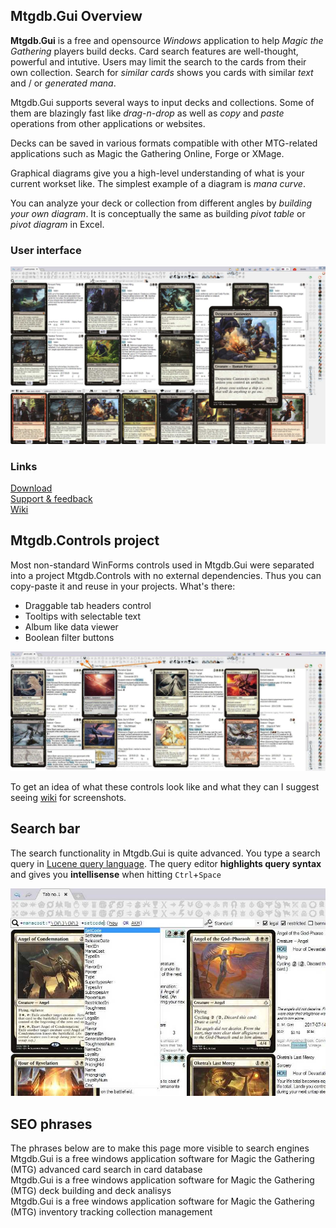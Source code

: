 ## Mtgdb.Gui Overview

**Mtgdb.Gui** is a free and opensource *Windows* application to help *Magic the Gathering* players build
decks. Card search features are well-thought, powerful and intutive. Users may limit the search to the cards
from their own collection. Search for *similar cards* shows you cards with similar *text* and / or *generated mana*.

Mtgdb.Gui supports several ways to input decks and collections. Some of them are blazingly fast like *drag-n-drop* as well as *copy* and *paste* operations from other applications or websites.

Decks can be saved in various formats compatible with other MTG-related applications such as
Magic the Gathering Online, Forge or XMage.

Graphical diagrams give you a high-level understanding of what is your current workset like.
The simplest example of a diagram is *mana curve*.

You can analyze your deck or collection from different angles by *building your own diagram*. 
It is conceptually the same as building *pivot table* or *pivot diagram* in Excel.

### User interface

[![Mtgdb.Gui user interface](https://github.com/NikolayXHD/Mtgdb/raw/master/out/help/l/Ixalan_small.jpg)](https://github.com/NikolayXHD/Mtgdb/raw/master/out/help/l/Ixalan_small.jpg)

### Links
[Download](https://py3j9.app.goo.gl/dl)  
[Support & feedback](https://py3j9.app.goo.gl/frm)  
[Wiki](https://py3j9.app.goo.gl/wiki)

## Mtgdb.Controls project
Most non-standard WinForms controls used in Mtgdb.Gui were separated into a
project Mtgdb.Controls with no external dependencies. Thus you can copy-paste
it and reuse in your projects. What's there:

* Draggable tab headers control
* Tooltips with selectable text
* Album like data viewer
* Boolean filter buttons

[![screenshot](https://github.com/NikolayXHD/Mtgdb/raw/master/out/help/l/Filter_example.jpg?raw=true)](https://github.com/NikolayXHD/Mtgdb/raw/master/out/help/l/Filter_example.jpg)

To get an idea of what these controls look like and what they can I suggest seeing [wiki](https://github.com/NikolayXHD/Mtgdb/wiki)
for screenshots.

## Search bar
The search functionality in Mtgdb.Gui is quite advanced.
You type a search query in [Lucene query language](https://lucene.apache.org/core/2_9_4/queryparsersyntax.html).
The query editor **highlights query syntax** and gives you **intellisense** when hitting `Ctrl`+`Space`

[![search intellisense](https://github.com/NikolayXHD/Mtgdb/raw/master/out/help/l/search_intellisense.jpg)](https://github.com/NikolayXHD/Mtgdb/raw/master/output/help/l/search_intellisense.jpg?raw=true)

## SEO phrases  
The phrases below are to make this page more visible to search engines  
Mtgdb.Gui is a free windows application software for Magic the Gathering (MTG) advanced card search in card database  
Mtgdb.Gui is a free windows application software for Magic the Gathering (MTG) deck building and deck analisys  
Mtgdb.Gui is a free windows application software for Magic the Gathering (MTG) inventory tracking collection management
